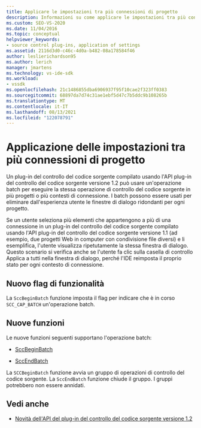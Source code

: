 ```yaml
---
title: Applicare le impostazioni tra più connessioni di progetto
description: Informazioni su come applicare le impostazioni tra più connessioni di progetto usando un plug-in di controllo del codice sorgente per eseguire un'operazione batch.
ms.custom: SEO-VS-2020
ms.date: 11/04/2016
ms.topic: conceptual
helpviewer_keywords:
- source control plug-ins, application of settings
ms.assetid: 2116d3d0-c46c-4d0a-b482-08a178584f46
author: leslierichardson95
ms.author: lerich
manager: jmartens
ms.technology: vs-ide-sdk
ms.workload:
- vssdk
ms.openlocfilehash: 21c1486855dba6906937f95f10cae2f323ff0383
ms.sourcegitcommit: 68897da7d74c31ae1ebf5d47c7b5ddc9b108265b
ms.translationtype: MT
ms.contentlocale: it-IT
ms.lasthandoff: 08/13/2021
ms.locfileid: "122078791"
---
```

# <a name="application-of-settings-across-multiple-project-connections"></a>Applicazione delle impostazioni tra più connessioni di progetto
Un plug-in del controllo del codice sorgente compilato usando l'API plug-in del controllo del codice sorgente versione 1.2 può usare un'operazione batch per eseguire la stessa operazione di controllo del codice sorgente in più progetti o più contesti di connessione. I batch possono essere usati per eliminare dall'esperienza utente le finestre di dialogo ridondanti per ogni progetto.

 Se un utente seleziona più elementi che appartengono a più di una connessione in un plug-in del controllo del codice sorgente compilato usando l'API plug-in del controllo del codice sorgente versione 1.1 (ad esempio, due progetti Web in computer con condivisione file diversi) e li esemplifica, l'utente visualizza ripetutamente la stessa finestra di dialogo. Questo scenario si verifica anche  se l'utente fa clic sulla casella di controllo Applica a tutti nella finestra di dialogo, perché l'IDE reimposta il proprio stato per ogni contesto di connessione.

## <a name="new-capability-flag"></a>Nuovo flag di funzionalità
 La `SccBeginBatch` funzione imposta il flag per indicare che è in corso `SCC_CAP_BATCH` un'operazione batch.

## <a name="new-functions"></a>Nuove funzioni
Le nuove funzioni seguenti supportano l'operazione batch:

- [SccBeginBatch](../../extensibility/sccbeginbatch-function.md)

- [SccEndBatch](../../extensibility/sccendbatch-function.md)

La `SCCBeginBatch` funzione avvia un gruppo di operazioni di controllo del codice sorgente. La `SccEndBatch` funzione chiude il gruppo. I gruppi potrebbero non essere annidati.

## <a name="see-also"></a>Vedi anche
- [Novità dell'API del plug-in del controllo del codice sorgente versione 1.2](../../extensibility/internals/what-s-new-in-the-source-control-plug-in-api-version-1-2.md)
